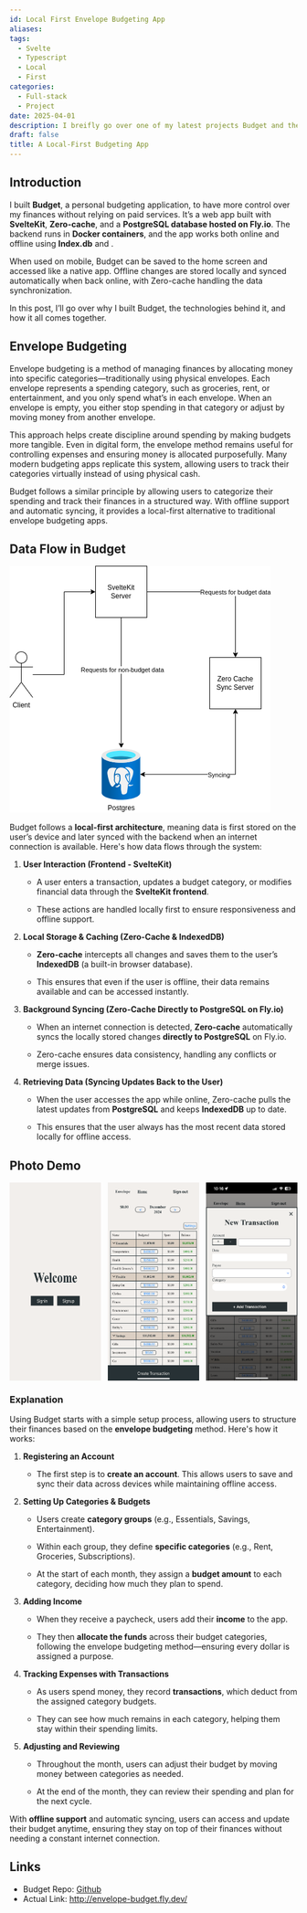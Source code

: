 ```yaml
---
id: Local First Envelope Budgeting App
aliases: 
tags:
  - Svelte
  - Typescript
  - Local
  - First
categories:
  - Full-stack
  - Project
date: 2025-04-01
description: I breifly go over one of my latest projects Budget and the technology used.
draft: false
title: A Local-First Budgeting App
---
```

## Introduction
I built **Budget**, a personal budgeting application, to have more control over my finances without relying on paid services. It’s a web app built with **SvelteKit**, **Zero-cache**, and a **PostgreSQL database hosted on Fly.io**. The backend runs in **Docker containers**, and the app works both online and offline using **Index.db** and .

When used on mobile, Budget can be saved to the home screen and accessed like a native app. Offline changes are stored locally and synced automatically when back online, with Zero-cache handling the data synchronization.

In this post, I’ll go over why I built Budget, the technologies behind it, and how it all comes together.
## Envelope Budgeting
Envelope budgeting is a method of managing finances by allocating money into specific categories—traditionally using physical envelopes. Each envelope represents a spending category, such as groceries, rent, or entertainment, and you only spend what’s in each envelope. When an envelope is empty, you either stop spending in that category or adjust by moving money from another envelope.

This approach helps create discipline around spending by making budgets more tangible. Even in digital form, the envelope method remains useful for controlling expenses and ensuring money is allocated purposefully. Many modern budgeting apps replicate this system, allowing users to track their categories virtually instead of using physical cash.

Budget follows a similar principle by allowing users to categorize their spending and track their finances in a structured way. With offline support and automatic syncing, it provides a local-first alternative to traditional envelope budgeting apps.
## Data Flow in Budget
![Architecture Diagram](./budget-diagram-1.png)

Budget follows a **local-first architecture**, meaning data is first stored on the user’s device and later synced with the backend when an internet connection is available. Here's how data flows through the system:

1. **User Interaction (Frontend - SvelteKit)**
    
    - A user enters a transaction, updates a budget category, or modifies financial data through the **SvelteKit frontend**.
        
    - These actions are handled locally first to ensure responsiveness and offline support.
        
2. **Local Storage & Caching (Zero-Cache & IndexedDB)**
    
    - **Zero-cache** intercepts all changes and saves them to the user’s **IndexedDB** (a built-in browser database).
        
    - This ensures that even if the user is offline, their data remains available and can be accessed instantly.
        
3. **Background Syncing (Zero-Cache Directly to PostgreSQL on Fly.io)**
    
    - When an internet connection is detected, **Zero-cache** automatically syncs the locally stored changes **directly to PostgreSQL** on Fly.io.
        
    - Zero-cache ensures data consistency, handling any conflicts or merge issues.
        
4. **Retrieving Data (Syncing Updates Back to the User)**
    
    - When the user accesses the app while online, Zero-cache pulls the latest updates from **PostgreSQL** and keeps **IndexedDB** up to date.
        
    - This ensures that the user always has the most recent data stored locally for offline access.
## Photo Demo
<div style="display: flex; width: 100%; justify-content: space-between;">
    <img src="./budget-img-1.png" style="width: 10rem"/>
    <img src="./budget-img-2.png" style="width: 10rem"/>
    <img src="./budget-img-3.png" style="width: 10rem"/>
</div>

### Explanation

Using Budget starts with a simple setup process, allowing users to structure their finances based on the **envelope budgeting** method. Here's how it works:

1. **Registering an Account**
    
    - The first step is to **create an account**. This allows users to save and sync their data across devices while maintaining offline access.
        
2. **Setting Up Categories & Budgets**
    
    - Users create **category groups** (e.g., Essentials, Savings, Entertainment).
        
    - Within each group, they define **specific categories** (e.g., Rent, Groceries, Subscriptions).
        
    - At the start of each month, they assign a **budget amount** to each category, deciding how much they plan to spend.
        
3. **Adding Income**
    
    - When they receive a paycheck, users add their **income** to the app.
        
    - They then **allocate the funds** across their budget categories, following the envelope budgeting method—ensuring every dollar is assigned a purpose.
        
4. **Tracking Expenses with Transactions**
    
    - As users spend money, they record **transactions**, which deduct from the assigned category budgets.
        
    - They can see how much remains in each category, helping them stay within their spending limits.
        
5. **Adjusting and Reviewing**
    
    - Throughout the month, users can adjust their budget by moving money between categories as needed.
        
    - At the end of the month, they can review their spending and plan for the next cycle.
        

With **offline support** and automatic syncing, users can access and update their budget anytime, ensuring they stay on top of their finances without needing a constant internet connection.
## Links
- Budget Repo: [Github](https://github.com/jgrove2/budget)
- Actual Link: http://envelope-budget.fly.dev/
